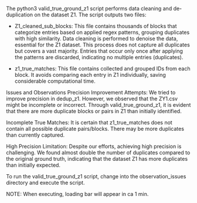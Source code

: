 The python3 valid_true_ground_z1 script performs data cleaning and de-duplication on the dataset Z1. The script outputs two files:

- Z1_cleaned_sub_blocks:
    This file contains thousands of blocks that categorize entries based on applied regex patterns, grouping duplicates with high similarity. Data cleaning is performed to denoise the data, essential for the Z1 dataset. This process does not capture all duplicates but covers a vast majority. Entries that occur only once after applying the patterns are discarded, indicating no multiple entries (duplicates).

- z1_true_matches:
     This file contains collected and grouped IDs from each block. It avoids comparing each entry in Z1 individually, saving considerable computational time.

Issues and Observations
Precision Improvement Attempts: We tried to improve precision in dedup_z1. However, we observed that the ZY1.csv might be incomplete or incorrect. Through valid_true_ground_z1, it is evident that there are more duplicate blocks or pairs in Z1 than initially identified.

Incomplete True Matches: It is certain that z1_true_matches does not contain all possible duplicate pairs/blocks. There may be more duplicates than currently captured.

High Precision Limitation: Despite our efforts, achieving high precision is challenging. We found almost double the number of duplicates compared to the original ground truth, indicating that the dataset Z1 has more duplicates than initially expected.

To run the valid_true_ground_z1 script, change into the observation_issues directory and execute the script.

NOTE:
When executing, loading bar will appear in ca 1 min.